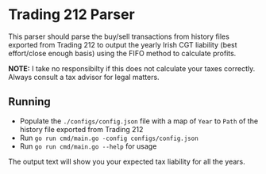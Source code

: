 # Trading 212 Parser

This parser should parse the buy/sell transactions from history files exported from Trading 212 to output the yearly Irish CGT liability (best effort/close enough basis) using the FIFO method to calculate profits.

**NOTE:** I take no responsibilty if this does not calculate your taxes correctly. Always consult a tax advisor for legal matters. 

## Running

* Populate the `./configs/config.json` file with a map of `Year` to `Path` of the history file exported from Trading 212
* Run `go run cmd/main.go -config configs/config.json`
* Run `go run cmd/main.go --help` for usage

The output text will show you your expected tax liability for all the years.

